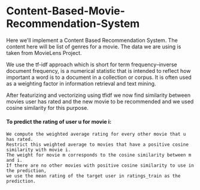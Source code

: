 # Content-Based-Movie-Recommendation-System

Here we'll implement a Content Based Recommendation System. 
The content here will be list of genres for a movie. 
The data we are using is taken from MovieLens Project.

We use the tf-idf approach which is short for term frequency–inverse document frequency, is a numerical statistic that is intended to reflect how important a word is to a document in a collection or corpus. It is often used as a weighting factor in information retrieval and text mining.

After featurizing and vectorizing using tfidf we now find similarity between movies user has rated and the new movie to be recommended and we used cosine similarity for this purpose.

#### To predict the rating of user u for movie i: 
    We compute the weighted average rating for every other movie that u has rated.
    Restrict this weighted average to movies that have a positive cosine similarity with movie i. 
    The weight for movie m corresponds to the cosine similarity between m and i. 
    If there are no other movies with positive cosine similarity to use in the prediction, 
    we use the mean rating of the target user in ratings_train as the prediction.
